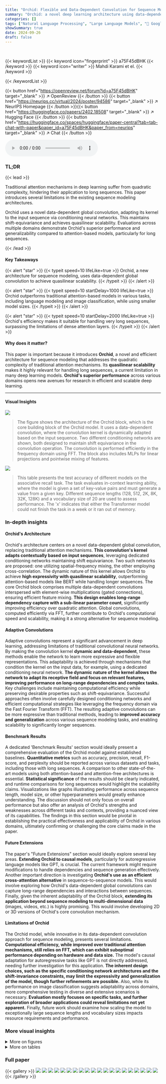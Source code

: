 ```yaml
---
title: "Orchid: Flexible and Data-Dependent Convolution for Sequence Modeling"
summary: "Orchid: a novel deep learning architecture using data-dependent convolution achieves quasilinear scalability and outperforms attention-based models on various sequence modeling tasks."
categories: []
tags: ["Natural Language Processing", "Large Language Models", "🏢 Google Research",]
showSummary: true
date: 2024-09-26
draft: false
---
```


<br>

{{< keywordList >}}
{{< keyword icon="fingerprint" >}} a75F45dBHK {{< /keyword >}}
{{< keyword icon="writer" >}} Mahdi Karami et el. {{< /keyword >}}
 
{{< /keywordList >}}

{{< button href="https://openreview.net/forum?id=a75F45dBHK" target="_blank" >}}
↗ OpenReview
{{< /button >}}
{{< button href="https://neurips.cc/virtual/2024/poster/94586" target="_blank" >}}
↗ NeurIPS Homepage
{{< /button >}}{{< button href="https://huggingface.co/papers/2402.18508" target="_blank" >}}
↗ Hugging Face
{{< /button >}}
{{< button href="https://huggingface.co/spaces/huggingface/paper-central?tab=tab-chat-with-paper&paper_id=a75F45dBHK&paper_from=neurips" target="_blank" >}}
↗ Chat
{{< /button >}}



<audio controls>
    <source src="https://ai-paper-reviewer.com/a75F45dBHK/podcast.wav" type="audio/wav">
    Your browser does not support the audio element.
</audio>


### TL;DR


{{< lead >}}

Traditional attention mechanisms in deep learning suffer from quadratic complexity, hindering their application to long sequences.  This paper introduces several limitations in the existing sequence modeling architectures.  



Orchid uses a novel data-dependent global convolution, adapting its kernel to the input sequence via conditioning neural networks. This maintains shift-equivariance and achieves quasilinear scalability.  Evaluations across multiple domains demonstrate Orchid's superior performance and generalizability compared to attention-based models, particularly for long sequences.

{{< /lead >}}


#### Key Takeaways

{{< alert "star" >}}
{{< typeit speed=10 lifeLike=true >}} Orchid, a new architecture for sequence modeling, uses data-dependent global convolution to achieve quasilinear scalability. {{< /typeit >}}
{{< /alert >}}

{{< alert "star" >}}
{{< typeit speed=10 startDelay=1000 lifeLike=true >}} Orchid outperforms traditional attention-based models in various tasks, including language modeling and image classification, while using smaller model sizes. {{< /typeit >}}
{{< /alert >}}

{{< alert "star" >}}
{{< typeit speed=10 startDelay=2000 lifeLike=true >}} Orchid's efficiency makes it suitable for handling very long sequences, surpassing the limitations of dense attention layers. {{< /typeit >}}
{{< /alert >}}

#### Why does it matter?
This paper is important because it introduces **Orchid**, a novel and efficient architecture for sequence modeling that addresses the quadratic complexity of traditional attention mechanisms.  Its **quasilinear scalability** makes it highly relevant for handling long sequences, a current limitation in many deep learning models.  **Orchid's superior performance** across various domains opens new avenues for research in efficient and scalable deep learning.

------
#### Visual Insights



![](https://ai-paper-reviewer.com/a75F45dBHK/figures_2_1.jpg)

> The figure shows the architecture of the Orchid block, which is the core building block of the Orchid model.  It uses a data-dependent convolution, where the convolution kernel is dynamically adapted based on the input sequence. Two different conditioning networks are shown, both designed to maintain shift equivariance in the convolution operation.  The convolution is performed efficiently in the frequency domain using FFT.  The block also includes MLPs for linear projections and pointwise mixing of features.





![](https://ai-paper-reviewer.com/a75F45dBHK/tables_6_1.jpg)

> This table presents the test accuracy of different models on the associative recall task. The task evaluates in-context learning ability, where the model is given a set of key-value pairs and must generate a value from a given key.  Different sequence lengths (128, 512, 2K, 8K, 32K, 128K) and a vocabulary size of 20 are used to assess performance. The 'x' indicates that either the Transformer model could not finish the task in a week or it ran out of memory.





### In-depth insights


#### Orchid's Architecture
Orchid's architecture centers on a novel data-dependent global convolution, replacing traditional attention mechanisms.  **This convolution's kernel adapts contextually based on input sequences**, leveraging dedicated conditioning networks maintaining shift equivariance. Two such networks are proposed: one utilizing spatial-frequency mixing, the other employing cross-correlation.  The dynamic nature of this kernel allows Orchid to achieve **high expressivity with quasilinear scalability**, outperforming attention-based models like BERT while handling longer sequences. The core Orchid block comprises multiple data-dependent convolutions interspersed with element-wise multiplications (gated connections), ensuring efficient feature mixing.  **This design enables long-range dependency capture with a sub-linear parameter count**, significantly improving efficiency over quadratic attention. Global convolutions, computed efficiently via FFT, further contribute to Orchid's computational speed and scalability, making it a strong alternative for sequence modeling.

#### Adaptive Convolutions
Adaptive convolutions represent a significant advancement in deep learning, addressing limitations of traditional convolutional neural networks.  By making the convolution kernel **dynamic and data-dependent**, these methods enable the network to learn more expressive and flexible representations.  This adaptability is achieved through mechanisms that condition the kernel on the input data, for example, using a dedicated conditioning neural network.  **The dynamic nature of the kernel allows the network to adapt its receptive field and focus on relevant features, improving performance on long-range dependencies and complex tasks.**  Key challenges include maintaining computational efficiency while preserving desirable properties such as shift-equivariance.  Successful approaches often involve carefully designed conditioning networks and efficient computational strategies like leveraging the frequency domain via the Fast Fourier Transform (FFT).  The resulting adaptive convolutions can be more expressive than traditional methods, leading to **improved accuracy and generalization** across various sequence modeling tasks, and enabling scalability to significantly longer sequences.

#### Benchmark Results
A dedicated 'Benchmark Results' section would ideally present a comprehensive evaluation of the Orchid model against established baselines.  **Quantitative metrics** such as accuracy, precision, recall, F1-score, and perplexity should be reported across various datasets and tasks, including those with long sequences.  A comparison to other state-of-the-art models using both attention-based and attention-free architectures is essential.  **Statistical significance** of the results should be clearly indicated, and runtime comparisons for long sequences would highlight the scalability claims.  Visualizations like graphs illustrating performance across sequence length, model size, or other hyperparameters would greatly enhance understanding.  The discussion should not only focus on overall performance but also offer an analysis of Orchid's strengths and weaknesses across different tasks and contexts, providing a nuanced view of its capabilities.  The findings in this section would be pivotal in establishing the practical effectiveness and applicability of Orchid in various domains, ultimately confirming or challenging the core claims made in the paper.

#### Future Extensions
The paper's "Future Extensions" section would ideally explore several key areas.  **Extending Orchid to causal models**, particularly for autoregressive language models like GPT, is crucial.  The current framework might require modifications to handle dependencies and sequence generation effectively.  Another important direction is investigating **Orchid's use as an efficient cross-attention alternative** in sequence-to-sequence models. This would involve exploring how Orchid's data-dependent global convolutions can capture long-range dependencies and interactions between sequences.  Finally, given the inherent adaptability of the Orchid block, **extending its application beyond sequence modeling to multi-dimensional data** (images, videos, etc.) is highly promising. This would involve developing 2D or 3D versions of Orchid's core convolution mechanism.

#### Limitations of Orchid
The Orchid model, while innovative in its data-dependent convolution approach for sequence modeling, presents several limitations.  **Computational efficiency, while improved over traditional attention mechanisms, still relies on FFT, which can exhibit suboptimal performance depending on hardware and data size.**  The model's causal adaptation for autoregressive tasks like GPT is not directly addressed, needing further investigation for this application.  **The inherent design choices, such as the specific conditioning network architectures and the shift-invariance constraints, may limit the expressivity and generalization of the model, though further refinements are possible.**  Also, while its performance on image classification suggests adaptability across domains, more comprehensive testing in diverse and extensive scenarios is necessary.  **Evaluation mostly focuses on specific tasks, and further exploration of broader applications could reveal limitations not yet apparent.**  Finally, future work should examine how scaling the model to exceptionally large sequence lengths and vocabulary sizes impacts resource requirements and performance.


### More visual insights

<details>
<summary>More on figures
</summary>


![](https://ai-paper-reviewer.com/a75F45dBHK/figures_17_1.jpg)

> The figure shows the performance of different conditioning network architectures in Orchid on the synthetic in-context learning task. The x-axis represents the training steps, and the y-axis represents the test accuracy. Four lines represent the four different architectures: 1 layer Conv1D in time + 1 layer in frequency, 2 layers in time, 2 layers in frequency, and 3 layers in time + 3 layers in frequency. This experiment aims to investigate the optimal architecture for the conditioning network in Orchid.


![](https://ai-paper-reviewer.com/a75F45dBHK/figures_17_2.jpg)

> This figure compares the performance of different activation functions (σ) used in the Type II conditioning network for data-dependent convolution. The Type II network uses cross-correlation to achieve shift invariance. The activation functions compared are Tanh(), Sigmoid(), Softsign(), SoftShrink(), and Identity(). The results show that removing the non-linearity (Identity()) provides the best performance, slightly better than Softshrink() and Tanh().  Type II networks with Identity() and SoftShrink() show faster convergence than Type I.


![](https://ai-paper-reviewer.com/a75F45dBHK/figures_18_1.jpg)

> The figure shows the test accuracy of the in-context learning task on the associative recall task using different Fourier transforms (DCT and DFT) and different types of conditioning networks (Type I and orthonormal). The results suggest that using orthonormal DCT with Type I conditioning network shows the best performance.


![](https://ai-paper-reviewer.com/a75F45dBHK/figures_21_1.jpg)

> This figure compares the forward and backward pass runtime of three different attention mechanisms: FlashAttention, the standard attention mechanism, and Orchid. The x-axis represents the sequence length (L), and the y-axis represents the runtime in milliseconds (ms).  The plot shows that Orchid's runtime scales sublinearly with sequence length, unlike the standard attention mechanism, which scales quadratically. FlashAttention shows a similar runtime to Orchid in the forward pass but a slightly higher runtime during backpropagation. This demonstrates Orchid's computational efficiency, particularly for long sequences.


</details>




<details>
<summary>More on tables
</summary>


![](https://ai-paper-reviewer.com/a75F45dBHK/tables_7_1.jpg)
> This table presents a comparison of the GLUE scores achieved by different BERT models: the original BERT-base and BERT-large, the M2-BERT models (using block-diagonal matrices for efficiency), and the Orchid-BERT models (using the Orchid layer for sequence mixing).  It shows that Orchid-BERT models achieve comparable or better GLUE scores while using significantly fewer parameters, highlighting the efficiency and effectiveness of the Orchid layer.

![](https://ai-paper-reviewer.com/a75F45dBHK/tables_8_1.jpg)
> This table presents the results of image classification experiments on the ImageNet-1k dataset.  It compares the performance of the Orchid model against several other ViT-based models, including ViT-b, ViT-b+Monarch, Hyena-ViT-b, and M2-ViT-b.  The table shows the Top-1 and Top-5 accuracy for each model, indicating the percentage of correctly classified images within the top 1 and top 5 predictions, respectively. The model sizes (in millions of parameters) are also provided.  The baseline results are referenced from the work of Fu et al. (2023).

![](https://ai-paper-reviewer.com/a75F45dBHK/tables_8_2.jpg)
> This table presents a comparison of the performance of the Orchid model against other ViT-based models on the CIFAR-10 image classification dataset.  It shows top-1 accuracy results for different models with varying architectures and sizes. The impact of different patch sizes (4x4, 2x2, 1x1 pixels) on Orchid's performance is also shown.  Furthermore, it highlights the difference in performance between using the two proposed conditioning networks (Type I and Type II).  Baseline results from comparative studies are included.

![](https://ai-paper-reviewer.com/a75F45dBHK/tables_15_1.jpg)
> This table presents a comparison of the average GLUE scores achieved by different BERT models.  It compares the standard BERT-base and BERT-large models with the Orchid-BERT models (using the Orchid architecture) and the M2-BERT models (another efficient transformer variant). The table shows the GLUE score, model size (in number of parameters), and the percentage change in GLUE score relative to the standard BERT models. This allows for a direct comparison of performance and efficiency between the different model architectures.

![](https://ai-paper-reviewer.com/a75F45dBHK/tables_19_1.jpg)
> This table compares the GLUE scores achieved by different BERT models (base and large variants) along with their corresponding parameter counts.  It contrasts the performance of standard BERT models against M2-BERT (using Monarch Mixer) and Orchid-BERT (using the proposed Orchid architecture).  The difference in GLUE scores (Δ GLUE Score) between the baseline BERT models and the modified architectures (M2-BERT and Orchid-BERT) is also presented.  It showcases Orchid-BERT's ability to achieve comparable or better GLUE scores with fewer parameters.

![](https://ai-paper-reviewer.com/a75F45dBHK/tables_19_2.jpg)
> This table shows the performance of different models on the associative recall task, varying the vocabulary size (number of possible token values) while keeping the sequence length fixed at 128. The results highlight how model performance changes as the complexity of the task increases with the vocabulary size.  It allows comparison of different models and their ability to handle increased complexity.

![](https://ai-paper-reviewer.com/a75F45dBHK/tables_20_1.jpg)
> This table compares the performance of Orchid against other Vision Transformer (ViT) based models on the ImageNet-1k dataset.  It shows the top-1 and top-5 accuracy for several models, including a baseline ViT, ViT with Monarch, Hyena-ViT, M2-ViT, and Orchid.  The table highlights Orchid's improved performance compared to the baselines.

![](https://ai-paper-reviewer.com/a75F45dBHK/tables_20_2.jpg)
> This table presents the accuracy results of different models on the Speech Commands dataset, a speech classification task.  The models compared include a standard Transformer, Performer, CKConv, WaveGan-D, S4, S4 with block-diagonal matrices (S4-M2), and the proposed Orchid model. The table highlights Orchid's competitive performance, achieving accuracy comparable to state-of-the-art models while potentially offering better scalability.  The 'X' indicates that the Transformer model couldn't fit within the available GPU memory.

</details>




### Full paper

{{< gallery >}}
<img src="https://ai-paper-reviewer.com/a75F45dBHK/1.png" class="grid-w50 md:grid-w33 xl:grid-w25" />
<img src="https://ai-paper-reviewer.com/a75F45dBHK/2.png" class="grid-w50 md:grid-w33 xl:grid-w25" />
<img src="https://ai-paper-reviewer.com/a75F45dBHK/3.png" class="grid-w50 md:grid-w33 xl:grid-w25" />
<img src="https://ai-paper-reviewer.com/a75F45dBHK/4.png" class="grid-w50 md:grid-w33 xl:grid-w25" />
<img src="https://ai-paper-reviewer.com/a75F45dBHK/5.png" class="grid-w50 md:grid-w33 xl:grid-w25" />
<img src="https://ai-paper-reviewer.com/a75F45dBHK/6.png" class="grid-w50 md:grid-w33 xl:grid-w25" />
<img src="https://ai-paper-reviewer.com/a75F45dBHK/7.png" class="grid-w50 md:grid-w33 xl:grid-w25" />
<img src="https://ai-paper-reviewer.com/a75F45dBHK/8.png" class="grid-w50 md:grid-w33 xl:grid-w25" />
<img src="https://ai-paper-reviewer.com/a75F45dBHK/9.png" class="grid-w50 md:grid-w33 xl:grid-w25" />
<img src="https://ai-paper-reviewer.com/a75F45dBHK/10.png" class="grid-w50 md:grid-w33 xl:grid-w25" />
<img src="https://ai-paper-reviewer.com/a75F45dBHK/11.png" class="grid-w50 md:grid-w33 xl:grid-w25" />
<img src="https://ai-paper-reviewer.com/a75F45dBHK/12.png" class="grid-w50 md:grid-w33 xl:grid-w25" />
<img src="https://ai-paper-reviewer.com/a75F45dBHK/13.png" class="grid-w50 md:grid-w33 xl:grid-w25" />
<img src="https://ai-paper-reviewer.com/a75F45dBHK/14.png" class="grid-w50 md:grid-w33 xl:grid-w25" />
<img src="https://ai-paper-reviewer.com/a75F45dBHK/15.png" class="grid-w50 md:grid-w33 xl:grid-w25" />
<img src="https://ai-paper-reviewer.com/a75F45dBHK/16.png" class="grid-w50 md:grid-w33 xl:grid-w25" />
<img src="https://ai-paper-reviewer.com/a75F45dBHK/17.png" class="grid-w50 md:grid-w33 xl:grid-w25" />
<img src="https://ai-paper-reviewer.com/a75F45dBHK/18.png" class="grid-w50 md:grid-w33 xl:grid-w25" />
<img src="https://ai-paper-reviewer.com/a75F45dBHK/19.png" class="grid-w50 md:grid-w33 xl:grid-w25" />
<img src="https://ai-paper-reviewer.com/a75F45dBHK/20.png" class="grid-w50 md:grid-w33 xl:grid-w25" />
{{< /gallery >}}